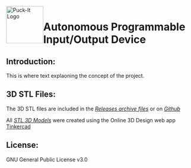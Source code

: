 <img src="https://www.sfranzyshen.org/Puck-It/2D/Puck-It_Logo_dk.svg" alt="Puck-It Logo" title="Puck-It Logo" id="logo" style="float:left" width="100" />

# Autonomous Programmable Input/Output Device


## Introduction:
This is where text explaoning the concept of the project.

## 3D STL Files:
The 3D STL files are included in the [*Releases archive files*](https://github.com/sfranzyshen/Puck-It/releases) or on [*Github*](https://github.com/sfranzyshen/Puck-It/tree/main/3D)

All [*STL 3D Models*](https://www.sfranzyshen.org/Puck-It/3D/) were created using the Online 3D Design web app [Tinkercad](https://www.tinkercad.com/)

## License:
GNU General Public License v3.0
